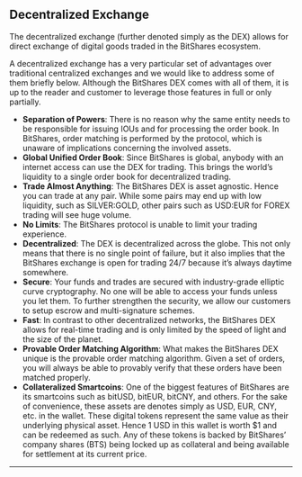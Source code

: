 ## Decentralized Exchange

The decentralized exchange (further denoted simply as the DEX) allows for direct exchange of digital goods traded in the BitShares ecosystem.

A decentralized exchange has a very particular set of advantages over traditional centralized exchanges and we would like to address some of them briefly below. Although the BitShares DEX comes with all of them, it is up to the reader and customer to leverage those features in full or only partially.

- **Separation of Powers**: There is no reason why the same entity needs to be responsible for issuing IOUs and for processing the order book. In BitShares, order matching is performed by the protocol, which is unaware of implications concerning the involved assets.
- **Global Unified Order Book**: Since BitShares is global, anybody with an internet access can use the DEX for trading. This brings the world’s liquidity to a single order book for decentralized trading.
- **Trade Almost Anything**: The BitShares DEX is asset agnostic. Hence you can trade at any pair. While some pairs may end up with low liquidity, such as SILVER:GOLD, other pairs such as USD:EUR for FOREX trading will see huge volume.
- **No Limits**: The BitShares protocol is unable to limit your trading experience.
- **Decentralized**: The DEX is decentralized across the globe. This not only means that there is no single point of failure, but it also implies that the BitShares exchange is open for trading 24/7 because it’s always daytime somewhere.
- **Secure**: Your funds and trades are secured with industry-grade elliptic curve cryptography. No one will be able to access your funds unless you let them. To further strengthen the security, we allow our customers to setup escrow and multi-signature schemes.
- **Fast**: In contrast to other decentralized networks, the BitShares DEX allows for real-time trading and is only limited by the speed of light and the size of the planet.
- **Provable Order Matching Algorithm**: What makes the BitShares DEX unique is the provable order matching algorithm. Given a set of orders, you will always be able to provably verify that these orders have been matched properly.
- **Collateralized Smartcoins**: One of the biggest features of BitShares are its smartcoins such as bitUSD, bitEUR, bitCNY, and others. For the sake of convenience, these assets are denotes simply as USD, EUR, CNY, etc. in the wallet. These digital tokens represent the same value as their underlying physical asset. Hence 1 USD in this wallet is worth $1 and can be redeemed as such. Any of these tokens is backed by BitShares’ company shares (BTS) being locked up as collateral and being available for settlement at its current price.


***
